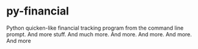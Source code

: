 # py-financial
Python quicken-like financial tracking program from the command line 
prompt. And more stuff. And much more. And more. And more. And more. And more
